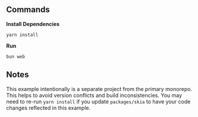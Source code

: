## Commands

**Install Dependencies**

```console
yarn install
```

**Run**

```console
bun web
```

## Notes

This example intentionally is a separate project from the primary monorepo. This helps to avoid version conflicts and build inconsistencies. You may need to re-run `yarn install` if you update `packages/skia` to have your code changes reflected in this example.
